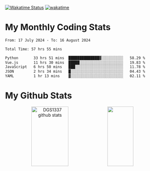 [![Wakatime Status](https://github.com/noopurphalak/noopurphalak/workflows/wakatime-status-update/badge.svg)](https://github.com/noopurphalak/noopurphalak/actions/workflows/main.yml)
[![wakatime](https://wakatime.com/badge/user/80ace140-ef40-4fdd-b8ed-f3be3d2e1aea.svg)](https://wakatime.com/@80ace140-ef40-4fdd-b8ed-f3be3d2e1aea)

# My Monthly Coding Stats

<!--START_SECTION:waka-->

```txt
From: 17 July 2024 - To: 16 August 2024

Total Time: 57 hrs 55 mins

Python       33 hrs 51 mins  ██████████████▓░░░░░░░░░░   58.29 %
Vue.js       11 hrs 30 mins  █████░░░░░░░░░░░░░░░░░░░░   19.83 %
JavaScript   6 hrs 50 mins   ███░░░░░░░░░░░░░░░░░░░░░░   11.78 %
JSON         2 hrs 34 mins   █░░░░░░░░░░░░░░░░░░░░░░░░   04.43 %
YAML         1 hr 13 mins    ▓░░░░░░░░░░░░░░░░░░░░░░░░   02.11 %
```

<!--END_SECTION:waka-->

# My Github Stats
<div style="text-align: center;">
  <img width="49%" height="195px" src="https://github-readme-stats-sigma-five.vercel.app/api?username=noopurphalak&show_icons=true&count_private=true&hide_border=true&title_color=ecf2f8&icon_color=0d1117&text_color=FFFFFF&bg_color=0d1117" alt="DGS1337 github stats" />
  <img width="41%" height="195px" src="https://github-readme-stats-sigma-five.vercel.app/api/top-langs/?username=noopurphalak&layout=compact&hide_border=true&title_color=ecf2f8&text_color=FFFFFF&bg_color=0d1117" />
</div>
